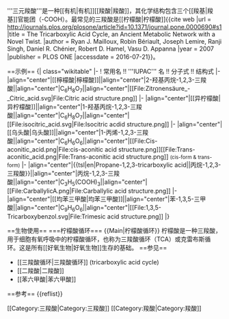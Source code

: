 '''三元羧酸'''是一种[[有机|有机]][[羧酸|羧酸]]，其化学结构包含三个[[羧基|羧基]]官能团（-COOH）。最常见的三羧酸是[[柠檬酸|柠檬酸]]<ref>{{cite web |url = http://journals.plos.org/plosone/article?id=10.1371/journal.pone.0000690#s1 |title = The Tricarboxylic Acid Cycle, an Ancient Metabolic Network with a Novel Twist. |author = Ryan J. Mailloux, Robin Bériault, Joseph Lemire, Ranji Singh, Daniel R. Chénier, Robert D. Hamel, Vasu D. Appanna |year = 2007 |publisher = PLOS ONE |accessdate = 2016-07-21}}</ref>。

==示例==
{| class="wikitable"
|-
! 常用名 !! '''IUPAC''' 名 !! 分子式 !! 结构式
|-
|align="center"|[[檸檬酸|檸檬酸]]||align="center"|2-羟基丙烷-1,2,3-三羧酸||align="center"|C<sub>6</sub>H<sub>8</sub>O<sub>7</sub>||align="center"|[[File:Zitronensäure_-_Citric_acid.svg|File:Citric acid structure.png]]
|-
|align="center"|[[异柠檬酸|异柠檬酸]]||align="center"|1-羟基丙烷-1,2,3-三羧酸||align="center"|C<sub>6</sub>H<sub>8</sub>O<sub>7</sub>||align="center"|[[File:isocitric_acid.svg|File:Isocitric acdid structure.png]]
|-
|align="center"|[[乌头酸|乌头酸]]||align="center"|1-丙烯-1,2,3-三羧酸||align="center"|C<sub>6</sub>H<sub>6</sub>O<sub>6</sub>||align="center"|[[File:Cis-aconitic_acid.png|File:cis-aconitic acid structure.png]][[File:Trans-aconitic_acid.png|File:Trans-aconitic acid structure.png]]
<small>(cis-form & trans-form)</small>
|-
|align="center"|{{tsl|en|Propane-1,2,3-tricarboxylic acid||丙烷-1,2,3-三羧酸}}||align="center"|丙烷-1,2,3-三羧酸||align="center"|C<sub>3</sub>H<sub>5</sub>(COOH)<sub>3</sub>||align="center"|[[File:CarballylicA.png|File:Carballylic acid structure.png]]
|-
|align="center"|[[均苯三甲酸|均苯三甲酸]]||align="center"|苯-1,3,5-三甲酸||align="center"|C<sub>9</sub>H<sub>6</sub>O<sub>6</sub>||align="center"|[[File:1,3,5-Tricarboxybenzol.svg|File:Trimesic acid structure.png]]
|}

==生物使用==
===柠檬酸循环===
{{Main|柠檬酸循环}}
柠檬酸是一种三羧酸，用于细胞有氧呼吸中的柠檬酸循环，也称为三羧酸循环（TCA）或克雷布斯循环。这是所有[[好氧生物|好氧生物]]生存的基础。
==参见==
* [[三羧酸循环|三羧酸循环]] (tricarboxylic acid cycle)
* [[二羧酸|二羧酸]]
* [[苯六甲酸|苯六甲酸]]

==参考==
{{reflist}}

[[Category:三羧酸|Category:三羧酸]]
[[Category:羧酸|Category:羧酸]]